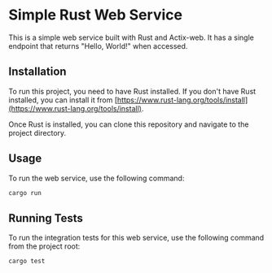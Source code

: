 # Simple Rust Web Service

This is a simple web service built with Rust and Actix-web. It has a single endpoint that returns "Hello, World!" when accessed.

## Installation

To run this project, you need to have Rust installed. If you don't have Rust installed, you can install it from [https://www.rust-lang.org/tools/install](https://www.rust-lang.org/tools/install).

Once Rust is installed, you can clone this repository and navigate to the project directory.

## Usage

To run the web service, use the following command:

```bash
cargo run
```  

## Running Tests

To run the integration tests for this web service, use the following command from the project root:

```bash
cargo test
